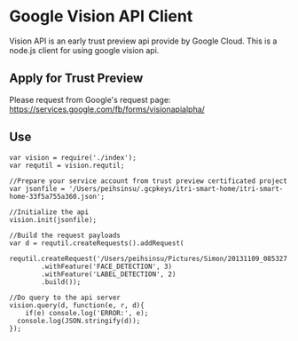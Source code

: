 # Google Vision API Client

Vision API is an early trust preview api provide by Google Cloud. This is a node.js client for using google vision api. 

## Apply for Trust Preview

Please request from Google's request page: https://services.google.com/fb/forms/visionapialpha/

## Use

```
var vision = require('./index');
var requtil = vision.requtil;

//Prepare your service account from trust preview certificated project
var jsonfile = '/Users/peihsinsu/.gcpkeys/itri-smart-home/itri-smart-home-33f5a755a360.json';

//Initialize the api
vision.init(jsonfile);

//Build the request payloads
var d = requtil.createRequests().addRequest(
	requtil.createRequest('/Users/peihsinsu/Pictures/Simon/20131109_085327.jpg')
		.withFeature('FACE_DETECTION', 3)
		.withFeature('LABEL_DETECTION', 2)
		.build());

//Do query to the api server
vision.query(d, function(e, r, d){
	if(e) console.log('ERROR:', e);
  console.log(JSON.stringify(d));
});
``` 
